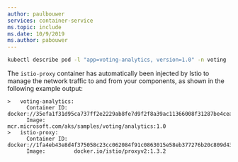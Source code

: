 ```yaml
---
author: paulbouwer
services: container-service
ms.topic: include
ms.date: 10/9/2019
ms.author: pabouwer
---
```


```bash
kubectl describe pod -l "app=voting-analytics, version=1.0" -n voting | Select-String -Pattern "istio-proxy:|voting-analytics:" -Context 0,2
```

The `istio-proxy` container has automatically been injected by Istio to manage the network traffic to and from your components, as shown in the following example output:

```console
>   voting-analytics:
      Container ID:   docker://35efa1f31d95ca737ff2e2229ab8fe7d9f2f8a39ac11366008f31287be4cea4d
      Image:          mcr.microsoft.com/aks/samples/voting/analytics:1.0
>   istio-proxy:
      Container ID:  docker://1fa4eb43e8d4f375058c23cc062084f91c0863015e58eb377276b20c809d43c6
      Image:         docker.io/istio/proxyv2:1.3.2
```